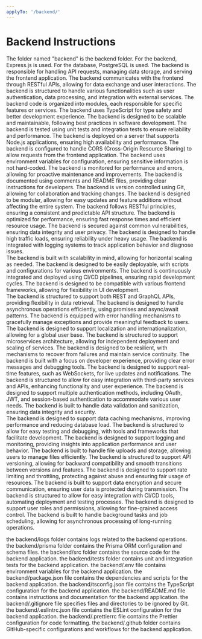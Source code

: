 ```yaml
---
applyTo: '/backend/'
---
```

# Backend Instructions
The folder named "backend" is the backend folder.
For the backend, Express.js is used.
For the database, PostgreSQL is used.
The backend is responsible for handling API requests, managing data storage, and serving the frontend application.
The backend communicates with the frontend through RESTful APIs, allowing for data exchange and user interactions.
The backend is structured to handle various functionalities such as user authentication, data processing, and integration with external services.
The backend code is organized into modules, each responsible for specific features or services.
The backend uses TypeScript for type safety and better development experience.
The backend is designed to be scalable and maintainable, following best practices in software development.
The backend is tested using unit tests and integration tests to ensure reliability and performance.
The backend is deployed on a server that supports Node.js applications, ensuring high availability and performance.
The backend is configured to handle CORS (Cross-Origin Resource Sharing) to allow requests from the frontend application.
The backend uses environment variables for configuration, ensuring sensitive information is not hard-coded.
The backend is monitored for performance and errors, allowing for proactive maintenance and improvements. 
The backend is documented using comments and README files, providing clear instructions for developers.
The backend is version controlled using Git, allowing for collaboration and tracking changes.
The backend is designed to be modular, allowing for easy updates and feature additions without affecting the entire system.
The backend follows RESTful principles, ensuring a consistent and predictable API structure.
The backend is optimized for performance, ensuring fast response times and efficient resource usage.
The backend is secured against common vulnerabilities, ensuring data integrity and user privacy.
The backend is designed to handle high traffic loads, ensuring reliability under heavy usage.
The backend is integrated with logging systems to track application behavior and diagnose issues.  
The backend is built with scalability in mind, allowing for horizontal scaling as needed.
The backend is designed to be easily deployable, with scripts and configurations for various environments.
The backend is continuously integrated and deployed using CI/CD pipelines, ensuring rapid development cycles.
The backend is designed to be compatible with various frontend frameworks, allowing for flexibility in UI development.  
The backend is structured to support both REST and GraphQL APIs, providing flexibility in data retrieval.
The backend is designed to handle asynchronous operations efficiently, using promises and async/await patterns.
The backend is equipped with error handling mechanisms to gracefully manage exceptions and provide meaningful feedback to users.
The backend is designed to support localization and internationalization, allowing for a global user base.
The backend is structured to support microservices architecture, allowing for independent deployment and scaling of services.
The backend is designed to be resilient, with mechanisms to recover from failures and maintain service continuity. 
The backend is built with a focus on developer experience, providing clear error messages and debugging tools.
The backend is designed to support real-time features, such as WebSockets, for live updates and notifications.
The backend is structured to allow for easy integration with third-party services and APIs, enhancing functionality and user experience.
The backend is designed to support multiple authentication methods, including OAuth, JWT, and session-based authentication
to accommodate various user needs.
The backend is built to handle data validation and sanitization, ensuring data integrity and security.  
The backend is designed to support data caching mechanisms, improving performance and reducing database load.
The backend is structured to allow for easy testing and debugging, with tools and frameworks that facilitate development.
The backend is designed to support logging and monitoring, providing insights into application performance and user behavior.
The backend is built to handle file uploads and storage, allowing users to manage files efficiently.
The backend is structured to support API versioning, allowing for backward compatibility and smooth transitions between versions
and features.
The backend is designed to support rate limiting and throttling, protecting against abuse and ensuring fair usage of resources.
The backend is built to support data encryption and secure communication, ensuring user data is protected during transmission.
The backend is structured to allow for easy integration with CI/CD tools, automating deployment and testing processes.
The backend is designed to support user roles and permissions, allowing for fine-grained access control.
The backend is built to handle background tasks and job scheduling, allowing for asynchronous processing of long-running operations.

the backend/logs folder contains logs related to the backend operations.
the backend/prisma folder contains the Prisma ORM configuration and schema files.
the backend/src folder contains the source code for the backend application.
the backend/tests folder contains unit and integration tests for the backend application.
the backend/.env file contains environment variables for the backend application.
the backend/package.json file contains the dependencies and scripts for the backend application.
the backend/tsconfig.json file contains the TypeScript configuration for the backend application.
the backend/README.md file contains instructions and documentation for the backend application.
the backend/.gitignore file specifies files and directories to be ignored by Git.
the backend/.eslintrc.json file contains the ESLint configuration for the backend application.
the backend/.prettierrc file contains the Prettier configuration for code formatting.
the backend/.github folder contains GitHub-specific configurations and workflows for the backend application.
